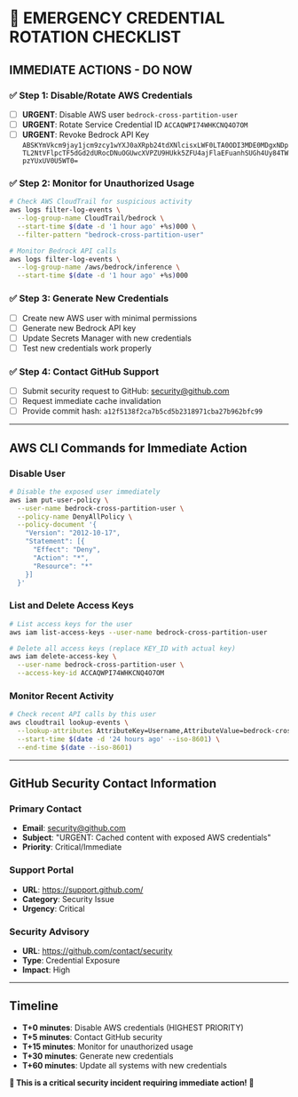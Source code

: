 # 🚨 EMERGENCY CREDENTIAL ROTATION CHECKLIST

## **IMMEDIATE ACTIONS - DO NOW**

### ✅ **Step 1: Disable/Rotate AWS Credentials**
- [ ] **URGENT**: Disable AWS user `bedrock-cross-partition-user`
- [ ] **URGENT**: Rotate Service Credential ID `ACCAQWPI74WHKCNQ4O7OM`
- [ ] **URGENT**: Revoke Bedrock API Key `ABSKYmVkcm9jay1jcm9zcy1wYXJ0aXRpb24tdXNlcisxLWF0LTA0ODI3MDE0MDgxNDpTL2NtVFlpcTF5dGd2dURocDNuOGUwcXVPZU9HUkk5ZFU4ajFlaEFuanhSUGh4Uy84TWpzYUxUV0U5WT0=`

### ✅ **Step 2: Monitor for Unauthorized Usage**
```bash
# Check AWS CloudTrail for suspicious activity
aws logs filter-log-events \
  --log-group-name CloudTrail/bedrock \
  --start-time $(date -d '1 hour ago' +%s)000 \
  --filter-pattern "bedrock-cross-partition-user"

# Monitor Bedrock API calls
aws logs filter-log-events \
  --log-group-name /aws/bedrock/inference \
  --start-time $(date -d '1 hour ago' +%s)000
```

### ✅ **Step 3: Generate New Credentials**
- [ ] Create new AWS user with minimal permissions
- [ ] Generate new Bedrock API key
- [ ] Update Secrets Manager with new credentials
- [ ] Test new credentials work properly

### ✅ **Step 4: Contact GitHub Support**
- [ ] Submit security request to GitHub: security@github.com
- [ ] Request immediate cache invalidation
- [ ] Provide commit hash: `a12f5138f2ca7b5cd5b2318971cba27b962bfc99`

---

## **AWS CLI Commands for Immediate Action**

### **Disable User**
```bash
# Disable the exposed user immediately
aws iam put-user-policy \
  --user-name bedrock-cross-partition-user \
  --policy-name DenyAllPolicy \
  --policy-document '{
    "Version": "2012-10-17",
    "Statement": [{
      "Effect": "Deny",
      "Action": "*",
      "Resource": "*"
    }]
  }'
```

### **List and Delete Access Keys**
```bash
# List access keys for the user
aws iam list-access-keys --user-name bedrock-cross-partition-user

# Delete all access keys (replace KEY_ID with actual key)
aws iam delete-access-key \
  --user-name bedrock-cross-partition-user \
  --access-key-id ACCAQWPI74WHKCNQ4O7OM
```

### **Monitor Recent Activity**
```bash
# Check recent API calls by this user
aws cloudtrail lookup-events \
  --lookup-attributes AttributeKey=Username,AttributeValue=bedrock-cross-partition-user \
  --start-time $(date -d '24 hours ago' --iso-8601) \
  --end-time $(date --iso-8601)
```

---

## **GitHub Security Contact Information**

### **Primary Contact**
- **Email**: security@github.com
- **Subject**: "URGENT: Cached content with exposed AWS credentials"
- **Priority**: Critical/Immediate

### **Support Portal**
- **URL**: https://support.github.com/
- **Category**: Security Issue
- **Urgency**: Critical

### **Security Advisory**
- **URL**: https://github.com/contact/security
- **Type**: Credential Exposure
- **Impact**: High

---

## **Timeline**
- **T+0 minutes**: Disable AWS credentials (HIGHEST PRIORITY)
- **T+5 minutes**: Contact GitHub security
- **T+15 minutes**: Monitor for unauthorized usage
- **T+30 minutes**: Generate new credentials
- **T+60 minutes**: Update all systems with new credentials

**🚨 This is a critical security incident requiring immediate action! 🚨**